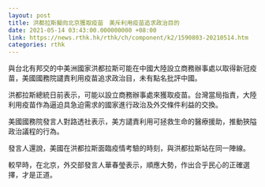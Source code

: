 ```yaml
---
layout: post
title: 洪都拉斯擬向北京獲取疫苗　美斥利用疫苗追求政治目的
date: 2021-05-14 03:43:00.000000000 +08:00
link: https://news.rthk.hk/rthk/ch/component/k2/1590803-20210514.htm
categories: rthk
---
```


與台北有邦交的中美洲國家洪都拉斯可能在中國大陸設立商務辦事處以取得新冠疫苗，美國國務院譴責利用疫苗追求政治目，未有點名批評中國。

洪都拉斯總統日前表示，可能以設立商務辦事處來獲取疫苗。台灣當局指責，大陸利用疫苗作為逼迫具急迫需求的國家進行政治及外交條件利益的交換。

美國國務院發言人對路透社表示，美方譴責利用可拯救生命的醫療援助，推動狹隘政治議程的行為。

發言人還說，美國在洪都拉斯面臨疫情考驗的時刻，與洪都拉斯站在同一陣線。

較早時，在北京，外交部發言人華春瑩表示，順應大勢，作出合乎民心的正確選擇，才是正道。
